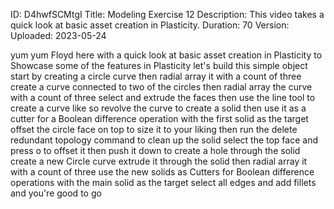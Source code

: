 ID: D4hwfSCMtgI
Title: Modeling Exercise 12
Description: This video takes a quick look at basic asset creation in Plasticity.
Duration: 70
Version: 
Uploaded: 2023-05-24

yum yum Floyd here with a quick look at
basic asset creation in Plasticity to
Showcase some of the features in
Plasticity let's build this simple
object start by creating a circle curve
then radial array it with a count of
three create a curve connected to two of
the circles then radial array the curve
with a count of three select and extrude
the faces
then use the line tool to create a curve
like so
revolve the curve to create a solid then
use it as a cutter for a Boolean
difference operation with the first
solid as the target
offset the circle face on top to size it
to your liking then run the delete
redundant topology command to clean up
the solid select the top face and press
o to offset it then push it down to
create a hole through the solid create a
new Circle curve extrude it through the
solid then radial array it with a count
of three
use the new solids as Cutters for
Boolean difference operations with the
main solid as the target
select all edges and add fillets and
you're good to go
